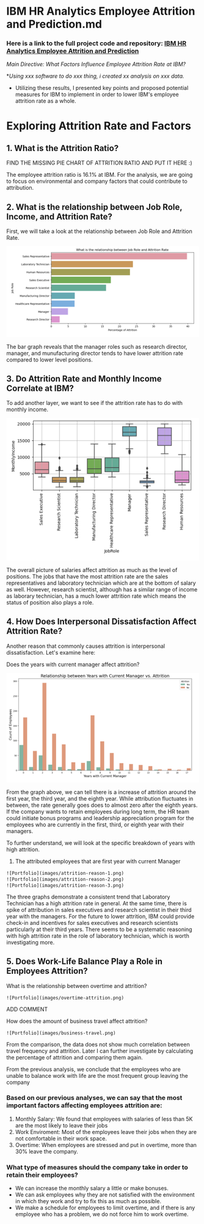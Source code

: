 # IBM HR Analytics Employee Attrition and Prediction.md
### Here is a link to the full project code and repository: <a href="https://github.com/yatongshi/IBM-HR-Analytics-Employee-Attrition-and-Performance/tree/main"> IBM HR Analytics Employee Attrition and Prediction </a>

_Main Directive: What Factors Influence Employee Attrition Rate at IBM?_

*_Using xxx software to do xxx thing, i created xx analysis on xxx data._
* Utilizing these results, I presented key points and proposed potential measures for IBM to implement in order to lower IBM's employee attrition rate as a whole. <br />
  
# Exploring Attrition Rate and Factors

## 1. What is the Attrition Ratio?

   FIND THE MISSING PIE CHART OF ATTRITION RATIO AND PUT IT HERE :)

The employee attrition ratio is 16.1% at IBM.
For the analysis, we are going to focus on environmental and company factors that could contribute to attribution.

## 2. What is the relationship between Job Role, Income, and Attrition Rate?

First, we will take a look at the relationship between Job Role and Attrition Rate.

 ![Portfolio](images/job-role.png)
 
The bar graph reveals that the manager roles such as research director, manager, and munufacturing director tends to have lower attrition rate compared to lower level positions.

## 3. Do Attrition Rate and Monthly Income Correlate at IBM?

To add another layer, we want to see if the attrition rate has to do with monthly income.

 ![Portfolio](images/monthly-income.png)

The overall picture of salaries affect attrition as much as the level of positions. The jobs that have the most attrition rate are the sales representatives and laboratory technician which are at the bottom of salary as well. However, research scientist, although has a similar range of income as laborary technician, has a much lower attrition rate which means the status of position also plays a role.

## 4. How Does Interpersonal Dissatisfaction Affect Attrition Rate?

Another reason that commonly causes attrition is interpersonal dissatisfaction. Let's examine here:

Does the years with current manager affect attrition?

 ![Portfolio](images/years-with-manager.png)

From the graph above, we can tell there is a increase of attrition around the first year, the third year, and the eighth year. While attribution fluctuates in between, the rate generally goes does to almost zero after the eighth years. If the company wants to retain employees during long term, the HR team could initiate bonus programs and leadership appreciation program for the employees who are currently in the first, third, or eighth year with their managers.

To further understand, we will look at the specific breakdown of years with high attrition.
  1. The attributed employees that are first year with current Manager
     
    ![Portfolio](images/attrition-reason-1.png)
    ![Portfolio](images/attrition-reason-2.png)
    ![Portfolio](images/attrition-reason-3.png)

The three graphs demonstrate a consistent trend that Laboratory Technician has a high attrition rate in general. At the same time, there is spike of attribution in sales executives and research scientist in their third year with the managers. For the future to lower attrition, IBM could provide check-in and incentives for sales executives and research scientists particularly at their third years. There seems to be a systematic reasoning with high attrition rate in the role of laboratory technician, which is worth investigating more.

## 5. Does Work-Life Balance Play a Role in Employees Attrition?

What is the relationship between overtime and attrition? 

    ![Portfolio](images/overtime-attrition.png)

ADD COMMENT

How does the amount of business travel affect attrition?

    ![Portfolio](images/business-travel.png)

From the comparison, the data does not show much correlation between travel frequency and attrition. Later I can further investigate by calculating the percentage of attrition and comparing them again.

From the previous analysis, we conclude that the employees who are unable to balance work with life are the most frequent group leaving the company 

### Based on our previous analyses, we can say that the most important factors affecting employees attrition are:

  1. Monthly Salary: We found that employees with salaries of less than 5K are the most likely to leave their jobs
  2. Work Enviroment: Most of the employees leave their jobs when they are not comfortable in their work space.
  3. Overtime: When employees are stressed and put in overtime, more than 30% leave the company.
     
### What type of measures should the company take in order to retain their employees?
* We can increase the monthly salary a little or make bonuses.
* We can ask employees why they are not satisfied with the environment in which they work and try to fix this as much as possible.
* We make a schedule for employees to limit overtime, and if there is any employee who has a problem, we do not force him to work overtime.
 


  
